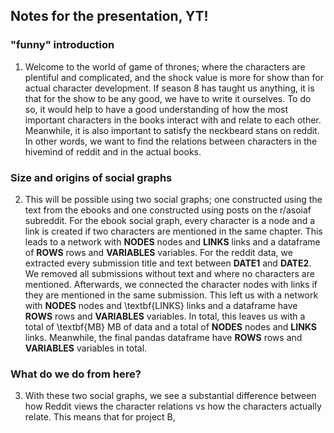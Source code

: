 ## Notes for the presentation, YT!

### "funny" introduction

1. Welcome to the world of game of thrones; where the characters are plentiful and complicated, and the shock value is more for show than for actual character development. If season 8 has taught us anything, it is that for the show to be any good, we have to write it ourselves. To do so, it would help to have a good understanding of how the most important characters in the books interact with and relate to each other. Meanwhile, it is also important to satisfy the neckbeard stans on reddit. In other words, we want to find the relations between characters in the hivemind of reddit and in the actual books.

### Size and origins of social graphs

2. This will be possible using two social graphs; one constructed using the text from the ebooks and one constructed using posts on the r/asoiaf subreddit. For the ebook social graph, every character is a node and a link is created if two characters are mentioned in the same chapter. This leads to a network with $\textbf{NODES}$ nodes and $\textbf{LINKS}$ links and a dataframe of $\textbf{ROWS}$ rows and $\textbf{VARIABLES}$ variables. For the reddit data, we extracted every submission title and text between $\textbf{DATE1}$ and $\textbf{DATE2}$. We removed all submissions without text and where no characters are mentioned. Afterwards, we connected the character nodes with links if they are mentioned in the same submission. This left us with a network with $\textbf{NODES}$ nodes and \textbf{LINKS} links and a dataframe have $\textbf{ROWS}$ rows and $\textbf{VARIABLES}$ variables. In total, this leaves us with a total of \textbf{MB} MB of data and a total of $\textbf{NODES}$ nodes and $\textbf{LINKS}$ links. Meanwhile, the final pandas dataframe have $\textbf{ROWS}$ rows and $\textbf{VARIABLES}$ variables in total.

### What do we do from here?
  
3. With these two social graphs, we see a substantial difference between how Reddit views the character relations vs how the characters actually relate. This means that for project B, 
